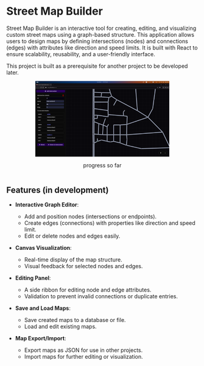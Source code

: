 # Street Map Builder

Street Map Builder is an interactive tool for creating, editing, and visualizing custom street maps using a graph-based 
structure. This application allows users to design maps by defining intersections (nodes) and connections (edges) 
with attributes like direction and speed limits. It is built with React to ensure scalability, reusability, 
and a user-friendly interface.

This project is built as a prerequisite for another project to be developed later.
<div style="display: flex; align-items: center; justify-content: center; flex-direction: column" >
  <img src="screenshot.png" style="width: 70%; " alt="screenshot" >
  <p>progress so far</p>
</div>


## Features (in development)

- **Interactive Graph Editor**:
    - Add and position nodes (intersections or endpoints).
    - Create edges (connections) with properties like direction and speed limit.
    - Edit or delete nodes and edges easily.

- **Canvas Visualization**:
    - Real-time display of the map structure.
    - Visual feedback for selected nodes and edges.

- **Editing Panel**:
    - A side ribbon for editing node and edge attributes.
    - Validation to prevent invalid connections or duplicate entries.

- **Save and Load Maps**:
    - Save created maps to a database or file.
    - Load and edit existing maps.

- **Map Export/Import**:
    - Export maps as JSON for use in other projects.
    - Import maps for further editing or visualization.
